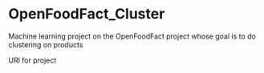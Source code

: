 # OpenFoodFact_Cluster
Machine learning project on the OpenFoodFact project whose goal is to do clustering on products

URl for project
